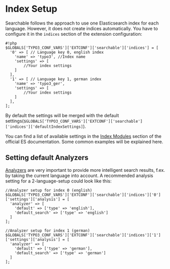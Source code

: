 # Index Setup

Searchable follows the approach to use one Elasticsearch index for each language. However, it does not create indices automatically.
You have to configure it in the `indices` section of the extension configuration:

```
#!php
$GLOBALS['TYPO3_CONF_VARS']['EXTCONF']['searchable']['indices'] = [
  '0' => [ // Language key 0, english index
    'name' => 'typo3', //Index name
    'settings' => [
        //Your index settings
    ]
  ],
  '1' => [ // Language key 1, german index
    'name' => 'typo3_ger',
    'settings' => [
        //Your index settings
    ]
  ],
];
```

By default the settings will be merged with the default settings(`$GLOBALS['TYPO3_CONF_VARS']['EXTCONF']['searchable']['indices']['defaultIndexSettings]`).

You can find a list of available settings in the [Index Modules](https://www.elastic.co/guide/en/elasticsearch/reference/current/index-modules.html) section of the official ES documentation. Some common examples will be explained here.

## Setting default Analyzers

[Analyzers](https://www.elastic.co/guide/en/elasticsearch/reference/current/analysis.html) are very important to provide more intelligent search results, f.ex. by taking the current language into account. A recommended analysis setting for a 2-language-setup could look like this:

    //Analyzer setup for index 0 (english)
    $GLOBALS['TYPO3_CONF_VARS']['EXTCONF']['searchable']['indices']['0']['settings']['analysis'] = [
      'analyzer' => [
        'default' => ['type' => 'english'],
        'default_search' => ['type' => 'english']
      ]
    ];

    //Analyzer setup for index 1 (german)
    $GLOBALS['TYPO3_CONF_VARS']['EXTCONF']['searchable']['indices']['1']['settings']['analysis'] = [
      'analyzer' => [
        'default' => ['type' => 'german'],
        'default_search' => ['type' => 'german']
      ]
    ];
